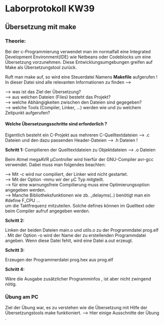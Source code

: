 # Laborprotokoll KW39
## Übersetzung mit make

### Theorie:


Bei der c-Programmierung verwendet man im normalfall eine Integrated Development Environment(IDE) 
wie Netbeans oder Codeblocks um eine Übersetzung vorzunehmen. Diese Entwicklungsumgebungen greifen 
auf Make als Übersetzungstool zurück.

Ruft man make auf, so wird eine Steuerdatei Namens  **Makefile** aufgerufen ! 
In dieser Datei sind alle relevanten Informationen zu finden -->

-->  was ist das Ziel der Übersetzung?  
--> aus welchen Dateien (Files) besteht das Projekt?  
--> welche Abhängigkeiten zwischen den Dateien sind gegegeben?  
--> welche Tools (Compiler, Linker, ...) werden wie und zu welchem Zeitpunkt aufgerufen?  


#### Welche Übersetzungsschritte sind erforderlich ?

Eigentlich besteht ein C-Projekt aus mehreren C-Quelltextdateien 
  --> .c Dateien und den dazu passenden Header-Dateien --> .h Dateien !

**Schritt 1:** Compilieren der Quelltextdateien zu Objektdateien --> .o Dateien

Beim Atmel megaAVR µController wird hierfür der GNU-Compiler avr-gcc verwendet. Dabei muss
man folgendes beachten: 

--> Mit -c wird nur compiliert, der Linker wird nicht gestartet.  
--> Mit der Option -mmu wir der µC Typ mitgteilt.  
--> für eine warnungsfreie Compilierung muss eine Optimierungsoption angegeben werden.  
--> Manche Bibliotheksfunktionen wie zb. _delayms(..) benötigt man ein #define F_CPU ...  
    um die Taktfrequenz mitzuteilen. Solche defines können im Quelltext oder beim Compiler
    aufruf angegeben werden. 

**Schritt 2:**

Linken der beiden Dateien main.o und utils.o zu der Programmdatei prog.elf .
Mit der Option -o wird der  Name der zu erstellenden Programmdatei angeben. Wenn diese Datei 
fehlt, wird eine Datei a.out erzeugt.


**Schritt 3:** 

Erzeugen der Programmerdatei prog.hex aus prog.elf

**Schritt 4:**

Wäre die Ausgabe zusätzlicher Programminfos , ist aber nicht zwingend nötig.


### Übung am PC

Ziel der Übung war, es zu verstehen wie die Übersetzung mit Hilfe der Übersetzungstools make funktioniert.
--> Hier einige Ausschnitte der Übung .



   
